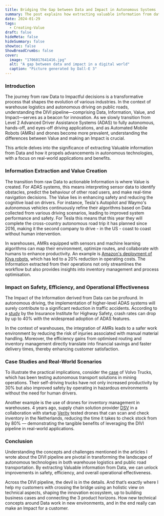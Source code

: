```yaml
---
title: Bridging the Gap between Data and Impact in Autonomous Systems
summary: The post explains how extracting valuable information from data in autonomous tech and logistics boosts impact, illustrated by real-world industry examples.
date: 2024-01-29
tags: 
  - Creating-Value
draft: false
hideMeta: false
hideSummary: false
showtoc: false
ShowBreadCrumbs: false
cover:
  image: "1706017641416.jpg"
  alt: "A gap between data and impact in a digital world"
  caption: "Picture generated by Dall-E 3"
---
```


### Introduction

The journey from raw Data to Impactful decisions is a transformative process that shapes the evolution of various industries. In the context of warehouse logistics and autonomous driving on public roads, understanding the DIVI pipeline—comprising Data, Information, Value, and Impact—serves as a beacon for innovation. As we slowly transition from Level 2 Advanced Driver Assistance Systems (ADAS) to fully autonomous, hands-off, and eyes-off driving applications, and as Automated Mobile Robots (AMRs) and drones become more prevalent, understanding the differences between Value and making an Impact is crucial.

This article delves into the significance of extracting Valuable information from Data and how it propels advancements in autonomous technologies, with a focus on real-world applications and benefits.

### Information Extraction and Value Creation

The transition from raw Data to actionable Information is where Value is created. For ADAS systems, this means interpreting sensor data to identify obstacles, predict the behaviour of other road users, and make real-time navigation decisions. The Value lies in enhancing safety and reducing the cognitive load on drivers. For instance, Tesla's Autopilot and Waymo's autonomous vehicles continuously refine their algorithms based on Data collected from various driving scenarios, leading to improved system performance and safety. For Tesla this means that this year they will complete the cross-country autonomous road trip it has planned since 2016, making it the second company to drive - in the US - coast to coast without human intervention.

In warehouses, AMRs equipped with sensors and machine learning algorithms can map their environment, optimize routes, and collaborate with humans to enhance productivity. An example is [Amazon's deployment of Kiva robots](https://www.aboutamazon.com/news/operations/10-years-of-amazon-robotics-how-robots-help-sort-packages-move-product-and-improve-safety), which has led to a 20% reduction in operating costs. The Information extracted from their operations not only streamlines the workflow but also provides insights into inventory management and process optimisation.

### Impact on Safety, Efficiency, and Operational Effectiveness

The Impact of the Information derived from Data can be profound. In autonomous driving, the implementation of higher-level ADAS systems will surely contribute to a significant reduction in traffic accidents. According to a [study](https://www.iihs.org/topics/advanced-driver-assistance) by the Insurance Institute for Highway Safety, crash rates can drop by up to 40% with the widespread adoption of ADAS features.

In the context of warehouses, the integration of AMRs leads to a safer work environment by reducing the risk of injuries associated with manual material handling. Moreover, the efficiency gains from optimised routing and inventory management directly translate into financial savings and faster delivery times, thereby enhancing customer satisfaction.

### Case Studies and Real-World Scenarios

To illustrate the practical implications, consider the [case](https://www.volvogroup.com/en/news-and-media/news/2023/mar/news-4496135.html) of Volvo Trucks, which has been testing autonomous transport solutions in mining operations. Their self-driving trucks have not only increased productivity by 30% but also improved safety by operating in hazardous environments without the need for human drivers.

Another example is the use of drones for inventory management in warehouses. 4 years ago, supply chain solution provider [DSV](https://www.dsv.com/en/) in a collaboration with startup [Verity](https://verity.net/) tested drones that can scan and check inventory in the Netherlands, reducing the time it takes to check stock from by 80% — demonstrating the tangible benefits of leveraging the DIVI pipeline in real-world applications.

### Conclusion

Understanding the concepts and challenges mentioned in the articles I wrote about the DIVI pipeline are pivotal in transforming the landscape of autonomous technologies in both warehouse logistics and public road transportation. By extracting Valuable information from Data, we can unlock improvements in safety, efficiency, and overall operational effectiveness.

Across the DIVI pipeline, the devil is in the details. And that’s exactly where I help my customers with crossing the bridge using an holistic view on technical aspects, shaping the innovation ecosystem, up to building business cases and connecting the 3 product horizons. How new technical concepts around Data work in new environments, and in the end really can make an Impact for a customer.
